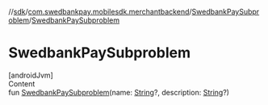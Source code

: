 //[sdk](../../../index.md)/[com.swedbankpay.mobilesdk.merchantbackend](../index.md)/[SwedbankPaySubproblem](index.md)/[SwedbankPaySubproblem](-swedbank-pay-subproblem.md)



# SwedbankPaySubproblem  
[androidJvm]  
Content  
fun [SwedbankPaySubproblem](-swedbank-pay-subproblem.md)(name: [String](https://kotlinlang.org/api/latest/jvm/stdlib/kotlin/-string/index.html)?, description: [String](https://kotlinlang.org/api/latest/jvm/stdlib/kotlin/-string/index.html)?)  




